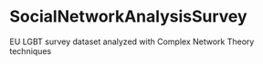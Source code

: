 # SocialNetworkAnalysisSurvey
EU LGBT survey dataset analyzed with Complex Network Theory techniques
